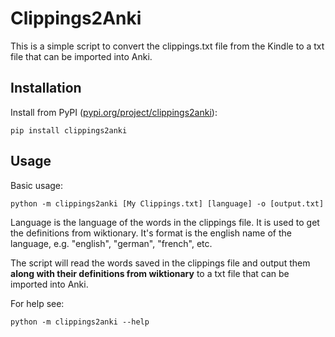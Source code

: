 # Clippings2Anki

This is a simple script to convert the clippings.txt file from the Kindle to a txt file that can be imported into Anki.

## Installation

Install from PyPI ([pypi.org/project/clippings2anki](https://pypi.org/project/clippings2anki/)):

```
pip install clippings2anki
```

## Usage

Basic usage:

```
python -m clippings2anki [My Clippings.txt] [language] -o [output.txt]
```

Language  is the language of the words in the clippings file. It is used to get the definitions from wiktionary. It's format is the english name of the language, e.g. "english", "german", "french", etc.

The script will read the words saved in the clippings file and output them **along with their definitions from wiktionary** to a txt file that can be imported into Anki.

For help see:

```
python -m clippings2anki --help
```
